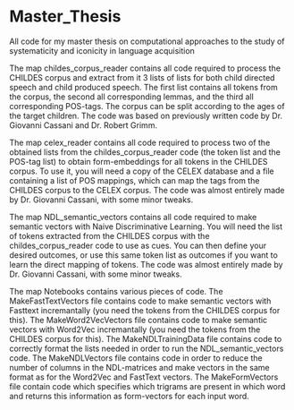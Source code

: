 # Master_Thesis
All code for my master thesis on computational approaches to the study of systematicity and iconicity in language acquisition

The map childes_corpus_reader contains all code required to process the CHILDES corpus and extract from it 3 lists of lists for both child directed speech and child produced speech. The first list contains all tokens from the corpus, the second all corresponding lemmas, and the third all corresponding POS-tags. The corpus can be split according to the ages of the target children. The code was based on previously written code by Dr. Giovanni Cassani and Dr. Robert Grimm.

The map celex_reader contains all code required to process two of the obtained lists from the childes_corpus_reader code (the token list and the POS-tag list) to obtain form-embeddings for all tokens in the CHILDES corpus. To use it, you will need a copy of the CELEX database and a file containing a list of POS mappings, which can map the tags from the CHILDES corpus to the CELEX corpus. The code was almost entirely made by Dr. Giovanni Cassani, with some minor tweaks.

The map NDL_semantic_vectors contains all code required to make semantic vectors with Naive Discriminative Learning. You will need the list of tokens extracted from the CHILDES corpus with the childes_corpus_reader code to use as cues. You can then define your desired outcomes, or use this same token list as outcomes if you want to learn the direct mapping of tokens. The code was almost entirely made by Dr. Giovanni Cassani, with some minor tweaks.

The map Notebooks contains various pieces of code. The MakeFastTextVectors file contains code to make semantic vectors with Fasttext incremantally (you need the tokens from the CHILDES corpus for this). The MakeWord2VecVectors file contains code to make semantic vectors with Word2Vec incremantally (you need the tokens from the CHILDES corpus for this). The MakeNDLTrainingData file contains code to correctly format the lists needed in order to run the NDL_semantic_vectors code. The MakeNDLVectors file contains code in order to reduce the number of columns in the NDL-matrices and make vectors in the same format as for the Word2Vec and FastText vectors. The MakeFormVectors file contain code which specifies which trigrams are present in which word and returns this information as form-vectors for each input word.
